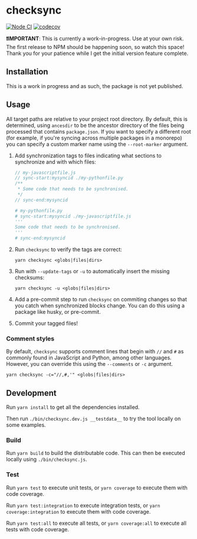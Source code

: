 # checksync

[![Node CI](https://github.com/somewhatabstract/checksync/workflows/Node%20CI/badge.svg)](https://github.com/somewhatabstract/checksync/actions) [![codecov](https://codecov.io/gh/somewhatabstract/checksync/branch/master/graph/badge.svg)](https://codecov.io/gh/somewhatabstract/checksync)

**️❗IMPORTANT**: This is currently a work-in-progress. Use at your own risk. The first release to NPM should be happening soon, so watch this space! Thank you for your patience while I get the initial version feature complete.

## Installation

This is a work in progress and as such, the package is not yet published.

## Usage

All target paths are relative to your project root directory. By default, this is determined, using `ancesdir` to be the ancestor directory of the files being processed that contains `package.json`. If you want to specify a different root (for example, if you're syncing across multiple packages in a monorepo) you can specify a custom marker name using the `--root-marker` argument.

1. Add synchronization tags to files indicating what sections to synchronize and with which files:

    ```javascript
    // my-javascriptfile.js
    // sync-start:mysyncid ./my-pythonfile.py
    /**
     * Some code that needs to be synchronised.
     */
    // sync-end:mysyncid
    ```

    ```python
    # my-pythonfile.py
    # sync-start:mysyncid ./my-javascriptfile.js
    '''
    Some code that needs to be synchronised.
    '''
    # sync-end:mysyncid
    ```

1. Run `checksync` to verify the tags are correct:

    ```shell
    yarn checksync <globs|files|dirs>
    ```

1. Run with `--update-tags` or `-u` to automatically insert the missing checksums:

    ```shell
    yarn checksync -u <globs|files|dirs>
    ```

1. Add a pre-commit step to run `checksync` on commiting changes so that you catch when synchronized blocks change.
    You can do this using a package like husky, or pre-commit.

1. Commit your tagged files!

### Comment styles

By default, `checksync` supports comment lines that begin with `//` and `#` as commonly found in JavaScript and Python, among other languages. However, you can override this using the `--comments` or `-c` argument.

```shell
yarn checksync -c="//,#,'" <globs|files|dirs>
```

## Development

Run `yarn install` to get all the dependencies installed.

Then run `./bin/checksync.dev.js __testdata__` to try the tool locally on some examples.

### Build

Run `yarn build` to build the distributable code. This can then be executed locally using `./bin/checksync.js`.

### Test

Run `yarn test` to execute unit tests, or `yarn coverage` to execute them with code coverage.

Run `yarn test:integration` to execute integration tests, or `yarn coverage:integration` to execute them with code coverage.

Run `yarn test:all` to execute all tests, or `yarn coverage:all` to execute all tests with code coverage.
